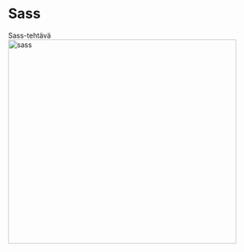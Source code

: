 # Sass
Sass-tehtävä
<img width="465" height="416" alt="sass" src="https://github.com/user-attachments/assets/aed5529f-621e-48e1-a040-fb6d773f9460" />

